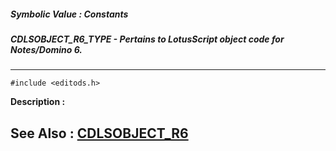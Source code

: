 ##### Symbolic Value : Constants
##### CDLSOBJECT_R6_TYPE - Pertains to LotusScript object code for Notes/Domino 6.
---
```
#include <editods.h>
```
**Description :**



**See Also :**
[CDLSOBJECT_R6](/reference/Data/CDLSOBJECT_R6)
---
